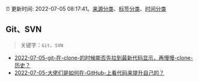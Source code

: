 :alarm_clock: 更新时间: 2022-07-05 08:17:41。[来源分类](../README.md)、[标签分类](../TAGS.md)、[时间分类](../TIMELINE.md)

## Git、SVN


> 关键字：`Git`、`SVN`



- [2022-07-05-git-在-clone-的时候能否先拉到最新代码显示，再慢慢-clone-历史？](https://www.v2ex.com/t/864214) 
- [2022-07-05-大佬们是如何在-GitHub-上看代码来提升自己的？](https://www.v2ex.com/t/864190) 